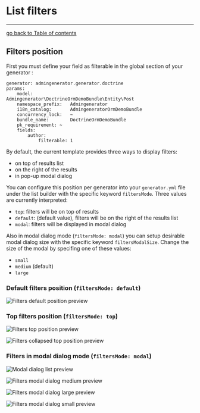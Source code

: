 # List filters
---------------------------------------

[go back to Table of contents][back-to-index]

[back-to-index]: https://github.com/symfony2admingenerator/AdmingeneratorGeneratorBundle/blob/master/Resources/doc/builders/list

## Filters position

First you must define your field as filterable in the global section of your generator :
```
generator: admingenerator.generator.doctrine
params:
    model:              Admingenerator\DoctrineOrmDemoBundle\Entity\Post
    namespace_prefix:   Admingenerator
    i18n_catalog:       AdmingeneratorOrmDemoBundle
    concurrency_lock:   ~
    bundle_name:        DoctrineOrmDemoBundle
    pk_requirement: ~
    fields:
        author:
            filterable: 1
```


By default, the current template provides three ways to display filters: 
 * on top of results list
 * on the right of the results
 * in pop-up modal dialog
 
You can configure this position per generator into your `generator.yml` file under the list builder with the specific 
keyword `filtersMode`. Three values are currently interpreted:
 * `top`: filters will be on top of results
 * `default`: (default value), filters will be on the right of the results list
 * `modal`: filters will be displayed in modal dialog

Also in modal dialog mode (`filtersMode: modal`) you can setup desirable modal dialog size with the specific 
keyword `filtersModalSize`. Change the size of the modal by specifing one of these values:
 * `small`
 * `medium` (default)
 * `large`
 
### Default filters position (`filtersMode: default`)

![Filters default position preview](https://github.com/symfony2admingenerator/GeneratorBundle/raw/master/Resources/preview/list-filters-default-position-preview.png)

### Top filters position (`filtersMode: top`)

![Filters top position preview](https://github.com/symfony2admingenerator/GeneratorBundle/raw/master/Resources/preview/list-filters-top-position-preview.png)

![Filters collapsed top position preview](https://github.com/symfony2admingenerator/GeneratorBundle/raw/master/Resources/preview/list-filters-collapsed-top-position-preview.png)

### Filters in modal dialog mode (`filtersMode: modal`)

![Modal dialog list preview](https://github.com/symfony2admingenerator/GeneratorBundle/raw/master/Resources/preview/list-filters-modal-list-preview.png)

![Filters modal dialog medium preview](https://github.com/symfony2admingenerator/GeneratorBundle/raw/master/Resources/preview/list-filters-modal-medium-preview.png)

![Filters modal dialog large preview](https://github.com/symfony2admingenerator/GeneratorBundle/raw/master/Resources/preview/list-filters-modal-large-preview.png)

![Filters modal dialog small preview](https://github.com/symfony2admingenerator/GeneratorBundle/raw/master/Resources/preview/list-filters-modal-small-preview.png)
